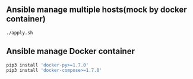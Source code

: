 ## Ansible manage multiple hosts(mock by docker container) 

```bash
./apply.sh
```


## Ansible manage Docker container

```bash
pip3 install 'docker-py>=1.7.0'
pip3 install 'docker-compose>=1.7.0'
```
